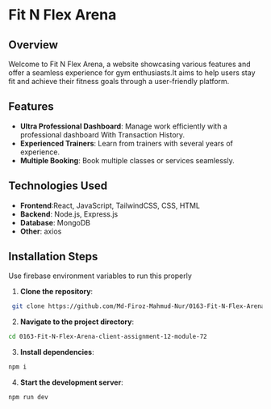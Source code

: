 # Fit N Flex Arena

## Overview

Welcome to Fit N Flex Arena, a website showcasing various features and offer a seamless experience for gym enthusiasts.It aims to help users stay fit and achieve their fitness goals through a user-friendly platform.

## Features

- **Ultra Professional Dashboard**: Manage work efficiently with a professional dashboard With Transaction History.
- **Experienced Trainers**: Learn from trainers with several years of experience.
- **Multiple Booking**: Book multiple classes or services seamlessly.

## Technologies Used

- **Frontend**:React, JavaScript, TailwindCSS, CSS, HTML
- **Backend**: Node.js, Express.js
- **Database**: MongoDB
- **Other**: axios

## Installation Steps

Use firebase environment variables to run this properly

1. **Clone the repository**:

```bash
 git clone https://github.com/Md-Firoz-Mahmud-Nur/0163-Fit-N-Flex-Arena-client-assignment-12-module-72.git
```

2. **Navigate to the project directory**:

```bash
cd 0163-Fit-N-Flex-Arena-client-assignment-12-module-72
```

3. **Install dependencies**:

```bash
npm i
```

4. **Start the development server**:

```bash
npm run dev
```
